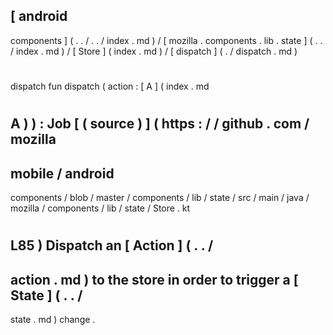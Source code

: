 [
android
-
components
]
(
.
.
/
.
.
/
index
.
md
)
/
[
mozilla
.
components
.
lib
.
state
]
(
.
.
/
index
.
md
)
/
[
Store
]
(
index
.
md
)
/
[
dispatch
]
(
.
/
dispatch
.
md
)
#
dispatch
fun
dispatch
(
action
:
[
A
]
(
index
.
md
#
A
)
)
:
Job
[
(
source
)
]
(
https
:
/
/
github
.
com
/
mozilla
-
mobile
/
android
-
components
/
blob
/
master
/
components
/
lib
/
state
/
src
/
main
/
java
/
mozilla
/
components
/
lib
/
state
/
Store
.
kt
#
L85
)
Dispatch
an
[
Action
]
(
.
.
/
-
action
.
md
)
to
the
store
in
order
to
trigger
a
[
State
]
(
.
.
/
-
state
.
md
)
change
.
